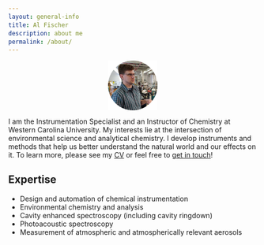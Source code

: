 ```yaml
---
layout: general-info
title: Al Fischer
description: about me
permalink: /about/
---
```


<!-- <img src="/images/portrait_lab_2018.jpg" alt="al-fischer" style="width:200px;height:200px;padding:1em"/> -->
<img src="/assets/img/portrait_lab_2018_round.png" alt="al fischer portrait" style="display: block; margin-left: auto; margin-right: auto; width: 20%;"/>

I am the Instrumentation Specialist and an Instructor of Chemistry at Western Carolina University.  My interests lie at the intersection of environmental science and analytical chemistry.  I develop instruments and methods that help us better understand the natural world and our effects on it.  To learn more, please see my [CV](http://alphonse.github.io/curriculum-vitae/) or feel free to [get in touch](mailto:dfischer@wcu.edu)!


## Expertise

* Design and automation of chemical instrumentation  
* Environmental chemistry and analysis  
* Cavity enhanced spectroscopy (including cavity ringdown)  
* Photoacoustic spectroscopy  
* Measurement of atmospheric and atmospherically relevant aerosols  

<!-- You can also find my work on [flickr](https://www.flickr.com/photos/alphonse-fischer/), [Wikipedia](https://en.wikipedia.org/wiki/Special:Contributions/Alphonse.fisch). -->
